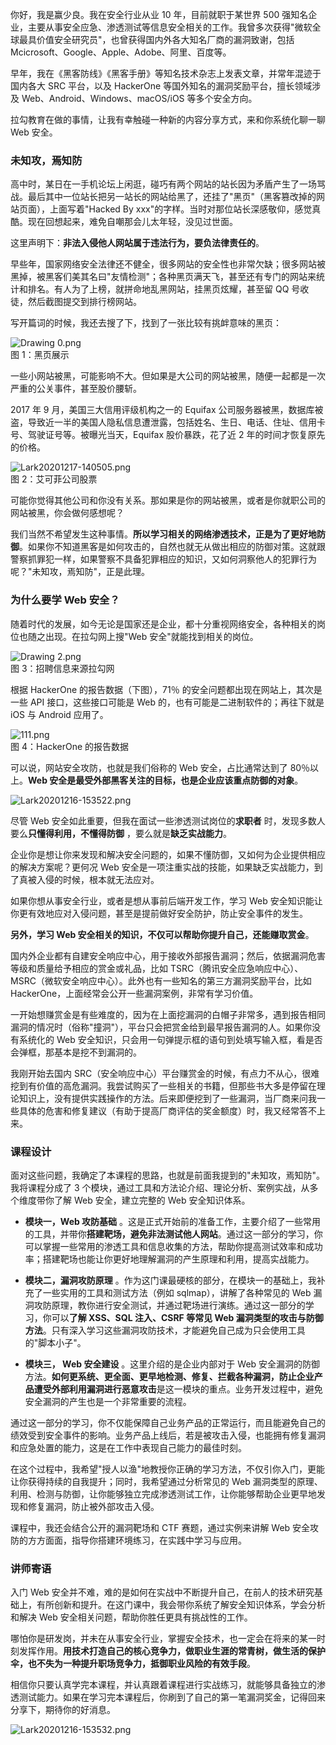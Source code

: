 你好，我是赢少良。我在安全行业从业 10 年，目前就职于某世界 500 强知名企业，主要从事安全应急、渗透测试等信息安全相关的工作。我曾多次获得"微软全球最具价值安全研究员"，也曾获得国内外各大知名厂商的漏洞致谢，包括 Mcicrosoft、Google、Apple、Adobe、阿里、百度等。

早年，我在《黑客防线》《黑客手册》等知名技术杂志上发表文章，并常年混迹于国内各大 SRC 平台，以及 HackerOne 等国外知名的漏洞奖励平台，擅长领域涉及 Web、Android、Windows、macOS/iOS 等多个安全方向。

拉勾教育在做的事情，让我有幸触碰一种新的内容分享方式，来和你系统化聊一聊 Web 安全。

### 未知攻，焉知防

高中时，某日在一手机论坛上闲逛，碰巧有两个网站的站长因为矛盾产生了一场骂战。最后其中一位站长把另一站长的网站给黑了，还挂了"黑页"（黑客篡改掉的网站页面），上面写着"Hacked By xxx"的字样。当时对那位站长深感敬仰，感觉真酷。现在回想起来，难免自嘲那会儿太年轻，没见过世面。

这里声明下：**非法入侵他人网站属于违法行为，要负法律责任的**。

早些年，国家网络安全法律还不健全，很多网站的安全性也非常欠缺；很多网站被黑掉，被黑客们美其名曰"友情检测"；各种黑页满天飞，甚至还有专门的网站来统计和排名。有人为了上榜，就拼命地乱黑网站，挂黑页炫耀，甚至留 QQ 号收徒，然后截图提交到排行榜网站。

写开篇词的时候，我还去搜了下，找到了一张比较有挑衅意味的黑页：

![Drawing 0.png](https://s0.lgstatic.com/i/image/M00/8A/2D/Ciqc1F_ZrguAajCFAAFOa2Rk5Uk706.png)  
图 1：黑页展示

一些小网站被黑，可能影响不大。但如果是大公司的网站被黑，随便一起都是一次严重的公关事件，甚至股价腰斩。

2017 年 9 月，美国三大信用评级机构之一的 Equifax 公司服务器被黑，数据库被盗，导致近一半的美国人隐私信息遭泄露，包括姓名、生日、电话、住址、信用卡号、驾驶证号等。被曝光当天，Equifax 股价暴跌，花了近 2 年的时间才恢复原先的价格。

![Lark20201217-140505.png](https://s0.lgstatic.com/i/image2/M01/02/C6/Cip5yF_a9VmAT09FAANFJ_1ui88407.png)  
图 2：艾可菲公司股票

可能你觉得其他公司和你没有关系。那如果是你的网站被黑，或者是你就职公司的网站被黑，你会做何感想呢？

我们当然不希望发生这种事情。**所以学习相关的网络渗透技术，正是为了更好地防御**。如果你不知道黑客是如何攻击的，自然也就无从做出相应的防御对策。这就跟警察抓罪犯一样，如果警察不具备犯罪相应的知识，又如何洞察他人的犯罪行为呢？"未知攻，焉知防"，正是此理。

### 为什么要学 Web 安全？

随着时代的发展，如今无论是国家还是企业，都十分重视网络安全，各种相关的岗位也随之出现。在拉勾网上搜"Web 安全"就能找到相关的岗位。

![Drawing 2.png](https://s0.lgstatic.com/i/image2/M01/02/0C/Cip5yF_ZrimAa4buAAGDyX9tPm4751.png)  
图 3：招聘信息来源拉勾网

根据 HackerOne 的报告数据（下图），71％ 的安全问题都出现在网站上，其次是一些 API 接口，这些接口可能是 Web 的，也有可能是二进制软件的；再往下就是 iOS 与 Android 应用了。

![111.png](https://s0.lgstatic.com/i/image2/M01/02/C7/Cip5yF_a9iqAG5wmAAEiks_na48436.png)  
图 4：HackerOne 的报告数据

可以说，网站安全攻防，也就是我们俗称的 Web 安全，占比通常达到了 80％以上。**Web 安全是最受外部黑客关注的目标，也是企业应该重点防御的对象**。

![Lark20201216-153522.png](https://s0.lgstatic.com/i/image/M00/8A/35/Ciqc1F_ZuTOAAN8RAAUzN1R2YTo837.png)

尽管 Web 安全如此重要，但我在面试一些渗透测试岗位的**求职者** 时，发现多数人要么**只懂得利用，不懂得防御** ，要么就是**缺乏实战能力**。

企业你是想让你来发现和解决安全问题的，如果不懂防御，又如何为企业提供相应的解决方案呢？更何况 Web 安全是一项注重实战的技能，如果缺乏实战能力，到了真被入侵的时候，根本就无法应对。

如果你想从事安全行业，或者是想从事前后端开发工作，学习 Web 安全知识能让你更有效地应对入侵问题，甚至是提前做好安全防护，防止安全事件的发生。

**另外，学习 Web 安全相关的知识，不仅可以帮助你提升自己，还能赚取赏金**。

国内外企业都有自建安全响应中心，用于接收外部报告漏洞；然后，依据漏洞危害等级和质量给予相应的赏金或礼品，比如 TSRC（腾讯安全应急响应中心）、MSRC（微软安全响应中心）。此外也有一些知名的第三方漏洞奖励平台，比如 HackerOne，上面经常会公开一些漏洞案例，非常有学习价值。

一开始想赚赏金是有些难度的，因为在上面挖漏洞的白帽子非常多，遇到报告相同漏洞的情况时（俗称"撞洞"），平台只会把赏金给到最早报告漏洞的人。如果你没有系统化的 Web 安全知识，只会用一句弹提示框的语句到处填写输入框，看是否会弹框，那基本是挖不到漏洞的。

我刚开始去国内 SRC（安全响应中心）平台赚赏金的时候，有点力不从心，很难挖到有价值的高危漏洞。我尝试购买了一些相关的书籍，但那些书大多是停留在理论知识上，没有提供实践操作的方法。后来即便挖到了一些漏洞，当厂商来问我一些具体的危害和修复建议（有助于提高厂商评估的奖金额度）时，我又经常答不上来。

### 课程设计

面对这些问题，我确定了本课程的思路，也就是前面我提到的"未知攻，焉知防"。我将课程分成了 3 个模块，通过工具和方法论介绍、理论分析、案例实战，从多个维度带你了解 Web 安全，建立完整的 Web 安全知识体系。

* **模块一，Web 攻防基础** 。这是正式开始前的准备工作，主要介绍了一些常用的工具，并带你**搭建靶场，避免非法测试他人网站**。通过这一部分的学习，你可以掌握一些常用的渗透工具和信息收集的方法，帮助你提高测试效率和成功率；搭建靶场也能让你更好地理解漏洞的产生原理和利用，提高实战能力。

* **模块二，漏洞攻防原理** 。作为这门课最硬核的部分，在模块一的基础上，我补充了一些实用的工具和测试方法（例如 sqlmap），讲解了各种常见的 Web 漏洞攻防原理，教你进行安全测试，并通过靶场进行演练。通过这一部分的学习，你可以**了解 XSS、SQL 注入、CSRF 等常见 Web 漏洞类型的攻击与防御方法**。只有深入学习这些漏洞攻防技术，才能避免自己成为只会使用工具的"脚本小子"。

* **模块三， Web 安全建设** 。这里介绍的是企业内部对于 Web 安全漏洞的防御方法。**如何更系统、更全面、更早地检测、修复、拦截各种漏洞，防止企业产品遭受外部利用漏洞进行恶意攻击**是这一模块的重点。业务开发过程中，避免安全漏洞的产生也是一个非常重要的流程。

通过这一部分的学习，你不仅能保障自己业务产品的正常运行，而且能避免自己的绩效受到安全事件的影响。业务产品上线后，若是被攻击入侵，也能拥有修复漏洞和应急处置的能力，这是在工作中表现自己能力的最佳时刻。

在这个过程中，我希望"授人以渔"地教授你正确的学习方法，不仅引你入门，更能让你获得持续的自我提升；同时，我希望通过分析常见的 Web 漏洞类型的原理、利用、检测与防御，让你能够独立完成渗透测试工作，让你能够帮助企业更早地发现和修复漏洞，防止被外部攻击入侵。

课程中，我还会结合公开的漏洞靶场和 CTF 赛题，通过实例来讲解 Web 安全攻防的方方面面，指导你搭建环境练习，在实践中学习与应用。

### 讲师寄语

入门 Web 安全并不难，难的是如何在实战中不断提升自己，在前人的技术研究基础上，有所创新和提升。在这门课中，我会带你系统了解安全知识体系，学会分析和解决 Web 安全相关问题，帮助你胜任更具有挑战性的工作。

哪怕你是研发岗，并未在从事安全行业，掌握安全技术，也一定会在将来的某一时刻发挥作用。**用技术打造自己的核心竞争力，做职业生涯的常青树，做生活的保护伞，也不失为一种提升职场竞争力，抵御职业风险的有效手段**。

相信你只要认真学完本课程，并认真跟着课程进行实战练习，就能够具备独立的渗透测试能力。如果在学习完本课程后，你刷到了自己的第一笔漏洞奖金，记得回来分享下，期待你的好消息。

![Lark20201216-153532.png](https://s0.lgstatic.com/i/image/M00/8A/40/CgqCHl_ZuSSANvb4AAVPDVOz1QI029.png)

